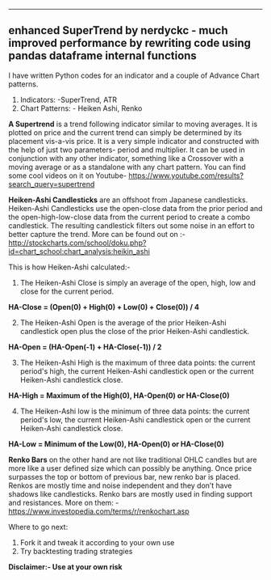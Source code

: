 ---------------------------------------------------------
enhanced SuperTrend by nerdyckc - much improved performance by rewriting code using pandas dataframe internal functions
---------------------------------------------------------



I have written Python codes for an indicator and a couple of Advance Chart patterns.
1.	Indicators: -SuperTrend, ATR
2.	Chart Patterns: - Heiken Ashi, Renko

<b>A Supertrend</b> is a trend following indicator similar to moving averages. It is plotted on price and the current trend can simply be determined by its placement vis-a-vis price. It is a very simple indicator and constructed with the help of just two parameters- period and multiplier.
It can be used in conjunction with any other indicator, something like a Crossover with a moving average or as a standalone with any chart pattern.
You can find some cool videos on it on Youtube- https://www.youtube.com/results?search_query=supertrend


<b>Heiken-Ashi Candlesticks</b> are an offshoot from Japanese candlesticks. Heiken-Ashi Candlesticks use the open-close data from the prior period and the open-high-low-close data from the current period to create a combo candlestick. The resulting candlestick filters out some noise in an effort to better capture the trend.  More can be found out on :- http://stockcharts.com/school/doku.php?id=chart_school:chart_analysis:heikin_ashi

This is how Heiken-Ashi calculated:- 
1. The Heiken-Ashi Close is simply an average of the open, high, low and close for the current period. 

<b>HA-Close = (Open(0) + High(0) + Low(0) + Close(0)) / 4</b>

2. The Heiken-Ashi Open is the average of the prior Heiken-Ashi candlestick open plus the close of the prior Heiken-Ashi candlestick. 

<b>HA-Open = (HA-Open(-1) + HA-Close(-1)) / 2</b> 

3. The Heiken-Ashi High is the maximum of three data points: the current period's high, the current Heiken-Ashi candlestick open or the current Heiken-Ashi candlestick close. 

<b>HA-High = Maximum of the High(0), HA-Open(0) or HA-Close(0) </b>

4. The Heiken-Ashi low is the minimum of three data points: the current period's low, the current Heiken-Ashi candlestick open or the current Heiken-Ashi candlestick close.

<b>HA-Low = Minimum of the Low(0), HA-Open(0) or HA-Close(0) </b>


<b> Renko Bars</b> on the other hand are not like traditional OHLC candles but are more like a user defined size which can possibly be anything. Once price surpasses the top or bottom of previous bar, new renko bar is placed. Renkos are mostly time and noise independent and they don’t have shadows like candlesticks. Renko bars are mostly used in finding support and resistances.  More on them: -
https://www.investopedia.com/terms/r/renkochart.asp


Where to go next:
1.	Fork it and tweak it according to your own use
2.	Try backtesting trading strategies 


<b>Disclaimer:- Use at your own risk</b>
